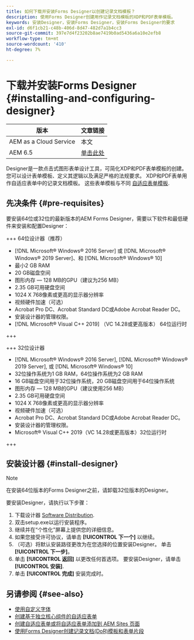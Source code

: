 ```yaml
---
title: 如何下载并安装Forms Designer以创建记录文档模板？
description: 使用Forms Designer创建用作记录文档模板的XDP和PDF表单模板。
keywords: 安装Designer，安装Forms Designer，安装Forms Designer的要求
exl-id: d6f1cb21-c48b-406d-8d47-482d7a1b4cc3
source-git-commit: 397e7d4f23202b8ae7419b0ad5436a6a10e2efb8
workflow-type: tm+mt
source-wordcount: '410'
ht-degree: 7%

---
```


# 下载并安装Forms Designer {#installing-and-configuring-designer}

| 版本 | 文章链接 |
| -------- | ---------------------------- |
| AEM as a Cloud Service | 本文 |
| AEM 6.5 | [单击此处](https://experienceleague.adobe.com/docs/experience-manager-65/forms/install-aem-forms/jee-installation/installing-configuring-designer.html) |

Designer是一款点击式图形表单设计工具，可简化XDP和PDF表单模板的创建。 您可以设计表单模板、定义其逻辑以及满足严格的法规要求。 XDP和PDF表单用作自适应表单中的记录文档模板。 这些表单模板与不同 [自适应表单模板](template-editor.md).

## 先决条件 {#pre-requisites}

要安装64位或32位的最新版本的AEM Forms Designer，需要以下软件和最低硬件来安装和配置Designer：

+++ 64位设计器（推荐）

* [!DNL Microsoft® Windows® 2016 Server] 或 [!DNL Microsoft® Windows® 2019 Server]、和 [!DNL Microsoft® Windows® 10]
* 最小2 GB RAM
* 20 GB磁盘空间
* 图形内存 — 128 MB的GPU（建议为256 MB）
* 2.35 GB可用硬盘空间
* 1024 X 768像素或更高的显示器分辨率
* 视频硬件加速（可选）
* Acrobat Pro DC、Acrobat Standard DC或Adobe Acrobat Reader DC。
* 安装设计器的管理权限。
* [!DNL Microsoft® Visual C++ 2019] （VC 14.28或更高版本） 64位运行时

+++

+++ 32位设计器

* [!DNL Microsoft® Windows® 2016 Server], [!DNL Microsoft® Windows® 2019 Server], 或 [!DNL Microsoft® Windows® 10]
* 32位操作系统为1 GB RAM，64位操作系统为2 GB RAM
* 16 GB磁盘空间用于32位操作系统，20 GB磁盘空间用于64位操作系统
* 图形内存 — 128 MB的GPU（建议使用256 MB）
* 2.35 GB可用硬盘空间
* 1024 X 768像素或更高的显示器分辨率
* 视频硬件加速（可选）
* Acrobat Pro DC、Acrobat Standard DC或Adobe Acrobat Reader DC。
* 安装设计器的管理权限。
* Microsoft® Visual C++ 2019（VC 14.28或更高版本）32位运行时

+++

## 安装设计器 {#install-designer}

>[!NOTE]
>
> 在安装64位版本的Forms Designer之前，请卸载32位版本的Designer。

要安装Designer，请执行以下步骤：

1. 下载设计器 [Software Distribution](https://experience.adobe.com/downloads).
1. 双击setup.exe以运行安装程序。
1. 继续并在“个性化”屏幕上提供您的详细信息。
1. 如果您接受许可协议，请单击 **[!UICONTROL 下一个]** 以继续。
1. （可选）将默认安装路径更改为在您选择的位置安装Designer。 单击&#x200B;**[!UICONTROL 下一步]**。
1. 单击 **[!UICONTROL 返回]** 以更改任何首选项。 要安装Designer，请单击 **[!UICONTROL 安装]**.
1. 单击 **[!UICONTROL 完成]** 安装完成时。

## 另请参阅 {#see-also}

* [使用自定义字体](/help/forms/use-custom-fonts.md)
* [创建基于独立核心组件的自适应表单](/help/forms/creating-adaptive-form-core-components.md)
* [创建自适应表单或将自适应表单添加到 AEM Sites 页面](/help/forms/create-or-add-an-adaptive-form-to-aem-sites-page.md)
* [使用Forms Designer创建记录文档(DoR)模板和表单片段](/help/forms/use-forms-designer.md)


<!--

>[!MORELIKETHIS]
>
>* [Use Forms Designer to create Document of Record (DoR) templates and form fragments](/help/forms/use-forms-designer.md)

-->